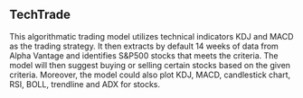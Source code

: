 ## TechTrade
 This algorithmatic trading model utilizes technical indicators KDJ and MACD as the trading strategy. It then extracts by default 14 weeks of data from Alpha Vantage and identifies S&P500 stocks that meets the criteria. The model will then suggest buying or selling certain stocks based on the given criteria. Moreover, the model could also plot KDJ, MACD, candlestick chart, RSI, BOLL, trendline and ADX for stocks.

